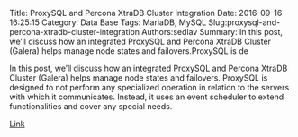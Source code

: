 Title: ProxySQL and Percona XtraDB Cluster Integration
Date: 2016-09-16 16:25:15
Category: Data Base
Tags: MariaDB, MySQL
Slug:proxysql-and-percona-xtradb-cluster-integration
Authors:sedlav
Summary: In this post, we’ll discuss how an integrated ProxySQL and Percona XtraDB Cluster (Galera) helps manage node states and failovers.ProxySQL is de

> 
In this post, we’ll discuss how an integrated ProxySQL and Percona XtraDB Cluster (Galera) helps manage node states and failovers.
ProxySQL is designed to not perform any specialized operation in relation to the servers with which it communicates. Instead, it uses an event scheduler to extend functionalities and cover any special needs.

[Link](https://www.percona.com/blog/2016/09/15/proxysql-percona-cluster-galera-integration/)
